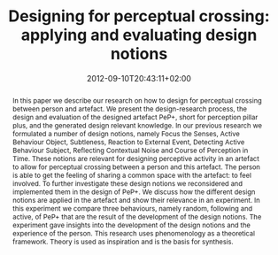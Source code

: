---
members: ["PLevy"]
slug: designing-for-perceptual-crossing-applying-and-evaluating-design-notions
title: "Designing for perceptual crossing: applying and evaluating design notions"
layout: single
searchFilter: Publication
searchWeight: 8
publitype: article
subsection: paper
perceptq: true
researchpage: true
research: 
    -  perceptq
institution:
    logo: TUe
    short: 'TU/e'
    name: "Eindhoven University of Technology"
    web: "https://www.tue.nl/en/"
    colo: "#c72125"
chaire: false
date: 2012-09-10T20:43:11+02:00
citation:
    authors:
        1: ["Deckers", "Eva", "E.J.L."]
        2: ["Levy", "Pierre", "P."]
        3: ["Wensveen", "Stephan", "S."]
        4: ["Ahn", "René", "R."]
        5: ["Overbeeke", "Kees", "K."]
    year: 2012
    title: "Designing for perceptual crossing: applying and evaluating design notions"
    journal: "International Journal of Design"
    number: 6
    volume: 3
    firstpage: "41"
    lastpage: "55"
reference: "Deckers, E.J.L., Lévy, P., Wensveen, S., Ahn, R., & Overbeeke, K. (2012). Designing for perceptual crossing: applying and evaluating design notions. International Journal of Design. 6(3), 41–55"
abstract: "In this paper we describe our research on how to design for perceptual crossing between person and artefact. We present the design-research process, the design and evaluation of the designed artefact PeP+, short for perception pillar plus, and the generated design relevant knowledge. In our previous research we formulated a number of design notions, namely Focus the Senses, Active Behaviour Object, Subtleness, Reaction to External Event, Detecting Active Behaviour Subject, Reflecting Contextual Noise and Course of Perception in Time. These notions are relevant for designing perceptive activity in an artefact to allow for perceptual crossing between a person and this artefact. The person is able to get the feeling of sharing a common space with the artefact: to feel involved. To further investigate these design notions we reconsidered and implemented them in the design of PeP+. We discuss how the different design notions are applied in the artefact and show their relevance in an experiment. In this experiment we compare three behaviours, namely random, following and active, of PeP+ that are the result of the development of the design notions. The experiment gave insights into the development of the design notions and the experience of the person. This research uses phenomenology as a theoretical framework. Theory is used as inspiration and is the basis for synthesis."
link:
    1: ["paper", "paper", "https://1drv.ms/b/s!AnQx_v88q65Qv4Q2ElJJWKZOiB--_A?e=jWxvz1"]
    3: ["journal", "journal", "http://www.ijdesign.org/index.php/IJDesign/article/view/1062"]
---